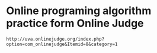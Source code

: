 # Online programing algorithm practice form Online Judge

    http://uva.onlinejudge.org/index.php?option=com_onlinejudge&Itemid=8&category=1
